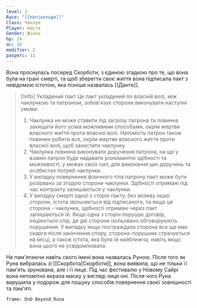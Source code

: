 ```yaml
---
level: 3
Race: "[[Напівельфи]]"
Class: Чаклун
Player: Настя
Gender: Жінка
hp: 24
ac: 16
modifier: 2
pasperc: 11
---
```

Вона проснулась посеред Скорботи, з єдиною згадкою про те, що вона була на грані смерті, та щоб зберегти своє життя вона підписала пакт з невідомою істотою, яка пізніше назвалась [[Данте]].
> [!info] Укладений пакт
> Це пакт укладений по власній волі, між чаклункою та патроном, зобов'язує сторони виконувати наступні умови:
> 1. Чаклунка не може ставити під загрозу патрона та повинна захищати його усіма можливими способами, окрім жертви власного життя проти власної волі. Натомість патрон також повинен робити все, окрім жертви власного життя проти власної волі, щоб захистити чаклунку.
> 2. Чаклунка повинна виконувати доручення патрона, на що у взамін патрон буде надавати різноманітні здібності та можливості, у межах своїх сил, для виконання цих доручень та особистих потреб чаклунки.
> 3. У випадку повернення фізичного тіла патрону пакт може бути розірвано за згодою сторони чаклунки. Здібності отримані під час контракту залишаються у чаклунки.
> 4. У випадку смерті одної з сторін пакту, без впливу іншої сторони, істота звільняється від підписаного, та якщо ця сторона - чаклунка, здібності отримані через пакт залишаються їй.
> Якщо одна з сторін порушує договір, ініціюється спір, де дві сторони ізольовано обговоруюють порушення. У випадку якщо постраждала сторона все ще має скарги після закінчення спору, сторона-порушник страчується на місці, а також істота, яка була їй найближча, навіть якщо вона цього не усвідомлювала.

Не пам'ятаючи навіть свого імені вона назвалась Руною. Після того як Руна вибралась зі [[Скорбота|Скорботи]], вона виявила, що не тільки її пам'ять зрунована, але і її лице. Під час фестивалю у Новому Сайрі вона непомітно вкрала маску у вигляді лиця оні. Після чого Руна вирушила у подорож для пошуку способів повернення своєї зовнішності та пам'яті.  
```custom-frames
frame: DnD Beyond Runa
```